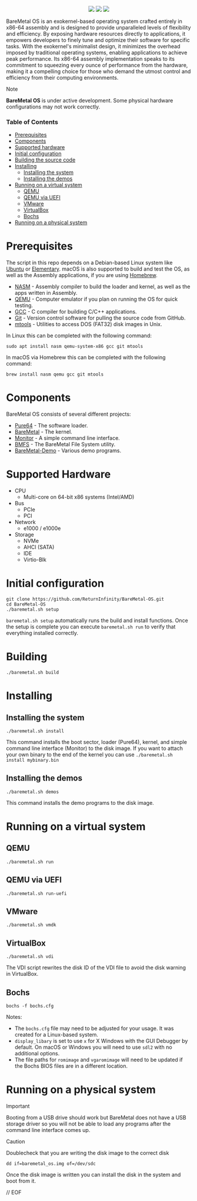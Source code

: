 <p align="center">
	<img src="doc/BareMetal OS - Light.png#gh-light-mode-only"></img>
	<img src="doc/BareMetal OS - Dark.png#gh-dark-mode-only"></img>
	<img src="doc/ScreenShot.png"></img>
</p>

BareMetal OS is an exokernel-based operating system crafted entirely in x86-64 assembly and is designed to provide unparalleled levels of flexibility and efficiency. By exposing hardware resources directly to applications, it empowers developers to finely tune and optimize their software for specific tasks. With the exokernel's minimalist design, it minimizes the overhead imposed by traditional operating systems, enabling applications to achieve peak performance. Its x86-64 assembly implementation speaks to its commitment to squeezing every ounce of performance from the hardware, making it a compelling choice for those who demand the utmost control and efficiency from their computing environments.

> [!NOTE]
>
> **BareMetal OS** is under active development. Some physical hardware configurations may not work correctly.

### Table of Contents

- [Prerequisites](#prerequisites)
- [Components](#components)
- [Supported hardware](#supported-hardware)
- [Initial configuration](#initial-configuration)
- [Building the source code](#building)
- [Installing](#installing)
  - [Installing the system](#installing-the-system)
  - [Installing the demos](#installing-the-demos)
- [Running on a virtual system](#running-on-a-virtual-system)
  - [QEMU](#qemu)
  - [QEMU via UEFI](#qemu-via-uefi)
  - [VMware](#vmware)
  - [VirtualBox](#virtualbox)
  - [Bochs](#bochs)
- [Running on a physical system](#running-on-a-physical-system)


# Prerequisites

The script in this repo depends on a Debian-based Linux system like [Ubuntu](https://www.ubuntu.com/download/desktop) or [Elementary](https://elementary.io). macOS is also supported to build and test the OS, as well as the Assembly applications, if you are using [Homebrew](https://brew.sh).

- [NASM](https://nasm.us) - Assembly compiler to build the loader and kernel, as well as the apps written in Assembly.
- [QEMU](https://www.qemu.org) - Computer emulator if you plan on running the OS for quick testing.
- [GCC](https://gcc.gnu.org) - C compiler for building C/C++ applications.
- [Git](https://git-scm.com) - Version control software for pulling the source code from GitHub.
- [mtools](https://www.gnu.org/software/mtools/) - Utilities to access DOS (FAT32) disk images in Unix.

In Linux this can be completed with the following command:

	sudo apt install nasm qemu-system-x86 gcc git mtools

In macOS via Homebrew this can be completed with the following command:

	brew install nasm qemu gcc git mtools

 
# Components

BareMetal OS consists of several different projects:

- [Pure64](https://github.com/ReturnInfinity/Pure64) - The software loader.
- [BareMetal](https://github.com/ReturnInfinity/BareMetal) - The kernel.
- [Monitor](https://github.com/ReturnInfinity/BareMetal-Monitor) - A simple command line interface.
- [BMFS](https://github.com/ReturnInfinity/BMFS) - The BareMetal File System utility.
- [BareMetal-Demo](https://github.com/ReturnInfinity/BareMetal-Demo) - Various demo programs.


# Supported Hardware

* CPU
  * Multi-core on 64-bit x86 systems (Intel/AMD)
* Bus
  * PCIe
  * PCI
* Network
  * e1000 / e1000e
* Storage
  * NVMe
  * AHCI (SATA)
  * IDE
  * Virtio-Blk


# Initial configuration

	git clone https://github.com/ReturnInfinity/BareMetal-OS.git
	cd BareMetal-OS
	./baremetal.sh setup

`baremetal.sh setup` automatically runs the build and install functions. Once the setup is complete you can execute `baremetal.sh run` to verify that everything installed correctly.


# Building

	./baremetal.sh build


# Installing

## Installing the system

	./baremetal.sh install

This command installs the boot sector, loader (Pure64), kernel, and simple command line interface (Monitor) to the disk image. If you want to attach your own binary to the end of the kernel you can use `./baremetal.sh install mybinary.bin`

## Installing the demos

	./baremetal.sh demos

This command installs the demo programs to the disk image.


# Running on a virtual system

## QEMU

	./baremetal.sh run

## QEMU via UEFI
	
	./baremetal.sh run-uefi

## VMware

	./baremetal.sh vmdk

## VirtualBox

	./baremetal.sh vdi

The VDI script rewrites the disk ID of the VDI file to avoid the disk warning in VirtualBox.

## Bochs

	bochs -f bochs.cfg

Notes:
- The `bochs.cfg` file may need to be adjusted for your usage. It was created for a Linux-based system.
- `display_libary` is set to use `x` for X Windows with the GUI Debugger by default. On macOS or Windows you will need to use `sdl2` with no additional options.
- The file paths for `romimage` and `vgaromimage` will need to be updated if the Bochs BIOS files are in a different location.


# Running on a physical system

> [!IMPORTANT]
> Booting from a USB drive should work but BareMetal does not have a USB storage driver so you will not be able to load any programs after the command line interface comes up.

> [!CAUTION]
> Doublecheck that you are writing the disk image to the correct disk

	dd if=baremetal_os.img of=/dev/sdc

Once the disk image is written you can install the disk in the system and boot from it.


// EOF
